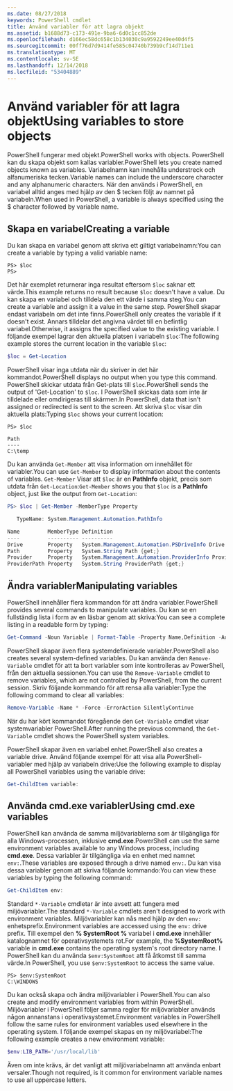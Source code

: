 ```yaml
---
ms.date: 08/27/2018
keywords: PowerShell cmdlet
title: Använd variabler för att lagra objekt
ms.assetid: b1688d73-c173-491e-9ba6-6d0c1cc852de
ms.openlocfilehash: d166ec58dc658c1b134030c9a9592249ee40d4f5
ms.sourcegitcommit: 00ff76d7d9414fe585c04740b739b9cf14d711e1
ms.translationtype: MT
ms.contentlocale: sv-SE
ms.lasthandoff: 12/14/2018
ms.locfileid: "53404889"
---
```

# <a name="using-variables-to-store-objects"></a><span data-ttu-id="ed11b-103">Använd variabler för att lagra objekt</span><span class="sxs-lookup"><span data-stu-id="ed11b-103">Using variables to store objects</span></span>

<span data-ttu-id="ed11b-104">PowerShell fungerar med objekt.</span><span class="sxs-lookup"><span data-stu-id="ed11b-104">PowerShell works with objects.</span></span> <span data-ttu-id="ed11b-105">PowerShell kan du skapa objekt som kallas variabler.</span><span class="sxs-lookup"><span data-stu-id="ed11b-105">PowerShell lets you create named objects known as variables.</span></span>
<span data-ttu-id="ed11b-106">Variabelnamn kan innehålla understreck och alfanumeriska tecken.</span><span class="sxs-lookup"><span data-stu-id="ed11b-106">Variable names can include the underscore character and any alphanumeric characters.</span></span> <span data-ttu-id="ed11b-107">När den används i PowerShell, en variabel alltid anges med hjälp av den \$ tecken följt av namnet på variabeln.</span><span class="sxs-lookup"><span data-stu-id="ed11b-107">When used in PowerShell, a variable is always specified using the \$ character followed by variable name.</span></span>

## <a name="creating-a-variable"></a><span data-ttu-id="ed11b-108">Skapa en variabel</span><span class="sxs-lookup"><span data-stu-id="ed11b-108">Creating a variable</span></span>

<span data-ttu-id="ed11b-109">Du kan skapa en variabel genom att skriva ett giltigt variabelnamn:</span><span class="sxs-lookup"><span data-stu-id="ed11b-109">You can create a variable by typing a valid variable name:</span></span>

```
PS> $loc
PS>
```

<span data-ttu-id="ed11b-110">Det här exemplet returnerar inga resultat eftersom `$loc` saknar ett värde.</span><span class="sxs-lookup"><span data-stu-id="ed11b-110">This example returns no result because `$loc` doesn't have a value.</span></span> <span data-ttu-id="ed11b-111">Du kan skapa en variabel och tilldela den ett värde i samma steg.</span><span class="sxs-lookup"><span data-stu-id="ed11b-111">You can create a variable and assign it a value in the same step.</span></span> <span data-ttu-id="ed11b-112">PowerShell skapar endast variabeln om det inte finns.</span><span class="sxs-lookup"><span data-stu-id="ed11b-112">PowerShell only creates the variable if it doesn't exist.</span></span>
<span data-ttu-id="ed11b-113">Annars tilldelar det angivna värdet till en befintlig variabel.</span><span class="sxs-lookup"><span data-stu-id="ed11b-113">Otherwise, it assigns the specified value to the existing variable.</span></span> <span data-ttu-id="ed11b-114">I följande exempel lagrar den aktuella platsen i variabeln `$loc`:</span><span class="sxs-lookup"><span data-stu-id="ed11b-114">The following example stores the current location in the variable `$loc`:</span></span>

```powershell
$loc = Get-Location
```

<span data-ttu-id="ed11b-115">PowerShell visar inga utdata när du skriver in det här kommandot.</span><span class="sxs-lookup"><span data-stu-id="ed11b-115">PowerShell displays no output when you type this command.</span></span> <span data-ttu-id="ed11b-116">PowerShell skickar utdata från Get-plats till `$loc`.</span><span class="sxs-lookup"><span data-stu-id="ed11b-116">PowerShell sends the output of 'Get-Location' to `$loc`.</span></span> <span data-ttu-id="ed11b-117">I PowerShell skickas data som inte är tilldelade eller omdirigeras till skärmen.</span><span class="sxs-lookup"><span data-stu-id="ed11b-117">In PowerShell, data that isn't assigned or redirected is sent to the screen.</span></span> <span data-ttu-id="ed11b-118">Att skriva `$loc` visar din aktuella plats:</span><span class="sxs-lookup"><span data-stu-id="ed11b-118">Typing `$loc` shows your current location:</span></span>

```
PS> $loc

Path
----
C:\temp
```

<span data-ttu-id="ed11b-119">Du kan använda `Get-Member` att visa information om innehållet för variabler.</span><span class="sxs-lookup"><span data-stu-id="ed11b-119">You can use `Get-Member` to display information about the contents of variables.</span></span> <span data-ttu-id="ed11b-120">`Get-Member` Visar att `$loc` är en **PathInfo** objekt, precis som utdata från `Get-Location`:</span><span class="sxs-lookup"><span data-stu-id="ed11b-120">`Get-Member` shows you that `$loc` is a **PathInfo** object, just like the output from `Get-Location`:</span></span>

```powershell
PS> $loc | Get-Member -MemberType Property

   TypeName: System.Management.Automation.PathInfo

Name         MemberType Definition
----         ---------- ----------
Drive        Property   System.Management.Automation.PSDriveInfo Drive {get;}
Path         Property   System.String Path {get;}
Provider     Property   System.Management.Automation.ProviderInfo Provider {...
ProviderPath Property   System.String ProviderPath {get;}
```

## <a name="manipulating-variables"></a><span data-ttu-id="ed11b-121">Ändra variabler</span><span class="sxs-lookup"><span data-stu-id="ed11b-121">Manipulating variables</span></span>

<span data-ttu-id="ed11b-122">PowerShell innehåller flera kommandon för att ändra variabler.</span><span class="sxs-lookup"><span data-stu-id="ed11b-122">PowerShell provides several commands to manipulate variables.</span></span> <span data-ttu-id="ed11b-123">Du kan se en fullständig lista i form av en läsbar genom att skriva:</span><span class="sxs-lookup"><span data-stu-id="ed11b-123">You can see a complete listing in a readable form by typing:</span></span>

```powershell
Get-Command -Noun Variable | Format-Table -Property Name,Definition -AutoSize -Wrap
```

<span data-ttu-id="ed11b-124">PowerShell skapar även flera systemdefinierade variabler.</span><span class="sxs-lookup"><span data-stu-id="ed11b-124">PowerShell also creates several system-defined variables.</span></span> <span data-ttu-id="ed11b-125">Du kan använda den `Remove-Variable` cmdlet för att ta bort variabler som inte kontrolleras av PowerShell, från den aktuella sessionen.</span><span class="sxs-lookup"><span data-stu-id="ed11b-125">You can use the `Remove-Variable` cmdlet to remove variables, which are not controlled by PowerShell, from the current session.</span></span> <span data-ttu-id="ed11b-126">Skriv följande kommando för att rensa alla variabler:</span><span class="sxs-lookup"><span data-stu-id="ed11b-126">Type the following command to clear all variables:</span></span>

```powershell
Remove-Variable -Name * -Force -ErrorAction SilentlyContinue
```

<span data-ttu-id="ed11b-127">När du har kört kommandot föregående den `Get-Variable` cmdlet visar systemvariabler PowerShell.</span><span class="sxs-lookup"><span data-stu-id="ed11b-127">After running the previous command, the `Get-Variable` cmdlet shows the PowerShell system variables.</span></span>

<span data-ttu-id="ed11b-128">PowerShell skapar även en variabel enhet.</span><span class="sxs-lookup"><span data-stu-id="ed11b-128">PowerShell also creates a variable drive.</span></span> <span data-ttu-id="ed11b-129">Använd följande exempel för att visa alla PowerShell-variabler med hjälp av variabeln drive:</span><span class="sxs-lookup"><span data-stu-id="ed11b-129">Use the following example to display all PowerShell variables using the variable drive:</span></span>

```powershell
Get-ChildItem variable:
```

## <a name="using-cmdexe-variables"></a><span data-ttu-id="ed11b-130">Använda cmd.exe variabler</span><span class="sxs-lookup"><span data-stu-id="ed11b-130">Using cmd.exe variables</span></span>

<span data-ttu-id="ed11b-131">PowerShell kan använda de samma miljövariablerna som är tillgängliga för alla Windows-processen, inklusive **cmd.exe**.</span><span class="sxs-lookup"><span data-stu-id="ed11b-131">PowerShell can use the same environment variables available to any Windows process, including **cmd.exe**.</span></span> <span data-ttu-id="ed11b-132">Dessa variabler är tillgängliga via en enhet med namnet `env:`.</span><span class="sxs-lookup"><span data-stu-id="ed11b-132">These variables are exposed through a drive named `env:`.</span></span> <span data-ttu-id="ed11b-133">Du kan visa dessa variabler genom att skriva följande kommando:</span><span class="sxs-lookup"><span data-stu-id="ed11b-133">You can view these variables by typing the following command:</span></span>

```powershell
Get-ChildItem env:
```

<span data-ttu-id="ed11b-134">Standard `*-Variable` cmdletar är inte avsett att fungera med miljövariabler.</span><span class="sxs-lookup"><span data-stu-id="ed11b-134">The standard `*-Variable` cmdlets aren't designed to work with environment variables.</span></span> <span data-ttu-id="ed11b-135">Miljövariabler kan nås med hjälp av den `env:` enhetsprefix.</span><span class="sxs-lookup"><span data-stu-id="ed11b-135">Environment variables are accessed using the `env:` drive prefix.</span></span> <span data-ttu-id="ed11b-136">Till exempel den **% SystemRoot %** variabel i **cmd.exe** innehåller katalognamnet för operativsystemets rot.</span><span class="sxs-lookup"><span data-stu-id="ed11b-136">For example, the **%SystemRoot%** variable in **cmd.exe** contains the operating system's root directory name.</span></span> <span data-ttu-id="ed11b-137">I PowerShell kan du använda `$env:SystemRoot` att få åtkomst till samma värde.</span><span class="sxs-lookup"><span data-stu-id="ed11b-137">In PowerShell, you use `$env:SystemRoot` to access the same value.</span></span>

```
PS> $env:SystemRoot
C:\WINDOWS
```

<span data-ttu-id="ed11b-138">Du kan också skapa och ändra miljövariabler i PowerShell.</span><span class="sxs-lookup"><span data-stu-id="ed11b-138">You can also create and modify environment variables from within PowerShell.</span></span> <span data-ttu-id="ed11b-139">Miljövariabler i PowerShell följer samma regler för miljövariabler används någon annanstans i operativsystemet.</span><span class="sxs-lookup"><span data-stu-id="ed11b-139">Environment variables in PowerShell follow the same rules for environment variables used elsewhere in the operating system.</span></span> <span data-ttu-id="ed11b-140">I följande exempel skapas en ny miljövariabel:</span><span class="sxs-lookup"><span data-stu-id="ed11b-140">The following example creates a new environment variable:</span></span>

```powershell
$env:LIB_PATH='/usr/local/lib'
```

<span data-ttu-id="ed11b-141">Även om inte krävs, är det vanligt att miljövariabelnamn att använda enbart versaler.</span><span class="sxs-lookup"><span data-stu-id="ed11b-141">Though not required, is it common for environment variable names to use all uppercase letters.</span></span>
